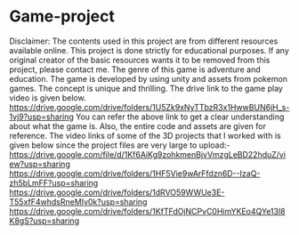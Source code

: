 # Game-project
Disclaimer: The contents used in this project are from different resources available online. This project is done strictly for educational
purposes. If any original creator of the basic resources wants it to be removed from this project, please contact me.
The genre of this game is adventure and education. 
The game is developed by using unity and assets from pokemon games. The concept is unique and thrilling.
The drive link to the game play video is given below.
https://drive.google.com/drive/folders/1U5Zk9xNyTTbzR3x1HwwBUN6jH_s-1vj9?usp=sharing
You can refer the above link to get a clear understanding about what the game is.
Also, the entire code and assets are given for reference.
The video links of some of the 3D projects that I worked with is given below since the project files are very large to upload:-
https://drive.google.com/file/d/1Kf6AiKg9zohkmenBjvVmzgLeBD22hduZ/view?usp=sharing
https://drive.google.com/drive/folders/1HF5Vie9wArFfdzn6D--IzaQ-zh5bLmFF?usp=sharing
https://drive.google.com/drive/folders/1dRVO59WWUe3E-T55xfF4whdsRneMIy0k?usp=sharing
https://drive.google.com/drive/folders/1KfTFdOjNCPvC0HimYKEo4QYe13l8K8gS?usp=sharing
